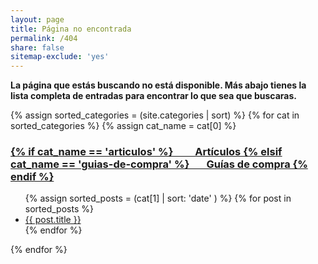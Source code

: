 ```yaml
---
layout: page
title: Página no encontrada
permalink: /404
share: false
sitemap-exclude: 'yes'
---
```

**La página que estás buscando no está disponible. Más abajo tienes la lista completa de entradas para encontrar lo que sea que buscaras.**

{% assign sorted_categories = (site.categories | sort) %}
{% for cat in sorted_categories %}
{% assign cat_name = cat[0] %}
  <h3>
    <a href="{{ site.baseurl }}/{{ cat_name | slugify }}" title="Echa un vistazo a todos nuestros artículos en {{ cat_name }}">
    {% if cat_name == 'articulos' %}
         Artículos
    {% elsif cat_name == 'guias-de-compra' %}
        Guías de compra
    {% endif %}
        </a>
  </h3>
  <ul>
    {% assign sorted_posts = (cat[1] | sort: 'date' ) %}
    {% for post in sorted_posts %}
      <li><a href="{{ site.baseurl }}{{ post.url }}">{{ post.title }}</a></li>
    {% endfor %}
  </ul>
{% endfor %}
